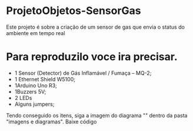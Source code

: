 # ProjetoObjetos-SensorGas

Este projeto é sobre a criação de um sensor de gas que envia o status do ambiente em tempo real

# Para reproduzilo voce ira precisar.

- 1 Sensor (Detector) de Gás Inflamável / Fumaça – MQ-2;
- 1 Ethernet Shield W5100;
- 1Arduino Uno R3;
- 1Buzzers 5V;
- 2 LEDs
- Alguns jumpers;

Tendo conseguido os itens, siga a imagem do diagrama "" dentro da pasta "imagens e diagramas".
Baixe código
